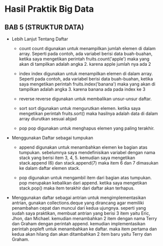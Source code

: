 # Hasil Praktik Big Data 

## BAB 5 (STRUKTUR DATA)
* Lebih Lanjut Tentang Daftar
  * count
    count digunakan untuk menampilkan jumlah elemen di dalam array. Seperti pada contoh, ada variabel berisi data buah-buahan, ketika saya mengetikan perintah fruits.count('apple') maka yang akan di tampilkan adalah angka 2. karena apple jumlah nya ada 2
    
  * index
    index digunakan untuk menampilkan elemen di dalam array. Seperti pada contoh, ada variabel berisi data buah-buahan, ketika saya mengetikan perintah fruits.index('banana') maka yang akan di tampilkan adalah angka 3. karena banana ada pada index ke 3
    
  * reverse
    reverse digunakan untuk membalikan unsur-unsur daftar.
  
  * sort
    sort digunakan untuk mengurutkan elemen. ketika saya mengetikan perintah fruits.sort() maka hasilnya adalah data di dalam array diurutkan sesuai abjad
    
  * pop
    pop digunakan untuk menghapus elemen yang paling terakhir.
 
* Menggunakan Daftar sebagai tumpukan 
  * append digunakan untuk menambahkan elemen ke bagian atas tumpukan. sebelumnya saya mendefinisikan variabel dengan nama stack yang berisi item 3, 4, 5. kemudian saya mengetikan stack.append (6) dan stack.append(7) maka item 6 dan 7 dimasukan ke dalam daftar elemen stack.
  
  * pop digunakan untuk mengambil item dari bagian atas tumpukan. pop merupakan kebalikan dari append.  ketika saya mengetikan stack.pop() maka item terakhir dari daftar akan terhapus.
  
* Menggunakan daftar sebagai antrian
  untuk mengimplementasikan antrian, gunakan collections.deque yang dirancang agar memiliki penambahan cepat dan muncul dari kedua ujungnya. seperti yang sudah saya praktikan, membuat antrian yang berisi 3 item yaitu Eric, Jhon, dan Michael. kemudian menambahkan 2 item dengan nama Terry dan Graham dengan perintah append. kemudian implementasikan perintah popleft untuk menambahkan ke daftar. maka item pertama dan kedua akan hilang dan akan ditambahkan 2 item baru yaitu Terry dan Graham.
  
  

   
 
    
